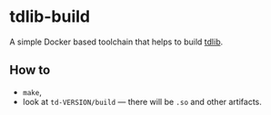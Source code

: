 # tdlib-build

A simple Docker based toolchain that helps to build [tdlib](https://github.com/tdlib/td).

## How to

- `make`,
- look at `td-VERSION/build` — there will be `.so` and other artifacts.
